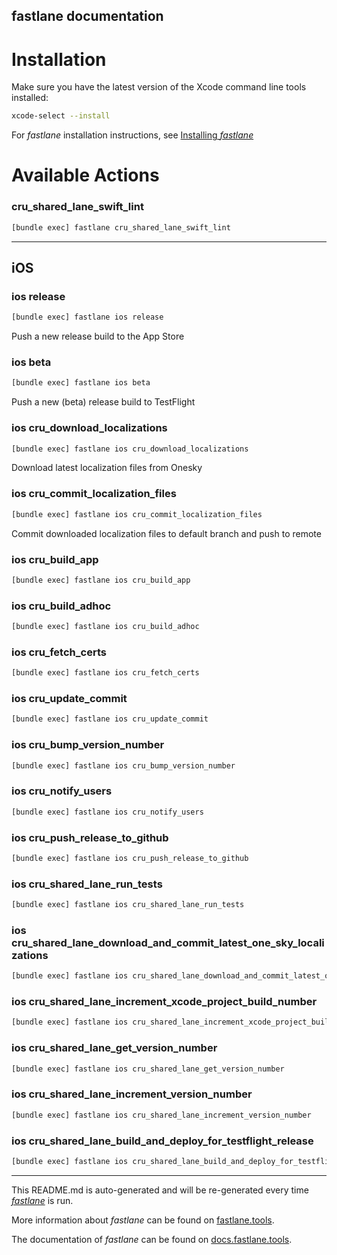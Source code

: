 fastlane documentation
----

# Installation

Make sure you have the latest version of the Xcode command line tools installed:

```sh
xcode-select --install
```

For _fastlane_ installation instructions, see [Installing _fastlane_](https://docs.fastlane.tools/#installing-fastlane)

# Available Actions

### cru_shared_lane_swift_lint

```sh
[bundle exec] fastlane cru_shared_lane_swift_lint
```



----


## iOS

### ios release

```sh
[bundle exec] fastlane ios release
```

Push a new release build to the App Store

### ios beta

```sh
[bundle exec] fastlane ios beta
```

Push a new (beta) release build to TestFlight

### ios cru_download_localizations

```sh
[bundle exec] fastlane ios cru_download_localizations
```

Download latest localization files from Onesky

### ios cru_commit_localization_files

```sh
[bundle exec] fastlane ios cru_commit_localization_files
```

Commit downloaded localization files to default branch and push to remote

### ios cru_build_app

```sh
[bundle exec] fastlane ios cru_build_app
```



### ios cru_build_adhoc

```sh
[bundle exec] fastlane ios cru_build_adhoc
```



### ios cru_fetch_certs

```sh
[bundle exec] fastlane ios cru_fetch_certs
```



### ios cru_update_commit

```sh
[bundle exec] fastlane ios cru_update_commit
```



### ios cru_bump_version_number

```sh
[bundle exec] fastlane ios cru_bump_version_number
```



### ios cru_notify_users

```sh
[bundle exec] fastlane ios cru_notify_users
```



### ios cru_push_release_to_github

```sh
[bundle exec] fastlane ios cru_push_release_to_github
```



### ios cru_shared_lane_run_tests

```sh
[bundle exec] fastlane ios cru_shared_lane_run_tests
```



### ios cru_shared_lane_download_and_commit_latest_one_sky_localizations

```sh
[bundle exec] fastlane ios cru_shared_lane_download_and_commit_latest_one_sky_localizations
```



### ios cru_shared_lane_increment_xcode_project_build_number

```sh
[bundle exec] fastlane ios cru_shared_lane_increment_xcode_project_build_number
```



### ios cru_shared_lane_get_version_number

```sh
[bundle exec] fastlane ios cru_shared_lane_get_version_number
```



### ios cru_shared_lane_increment_version_number

```sh
[bundle exec] fastlane ios cru_shared_lane_increment_version_number
```



### ios cru_shared_lane_build_and_deploy_for_testflight_release

```sh
[bundle exec] fastlane ios cru_shared_lane_build_and_deploy_for_testflight_release
```



----

This README.md is auto-generated and will be re-generated every time [_fastlane_](https://fastlane.tools) is run.

More information about _fastlane_ can be found on [fastlane.tools](https://fastlane.tools).

The documentation of _fastlane_ can be found on [docs.fastlane.tools](https://docs.fastlane.tools).
